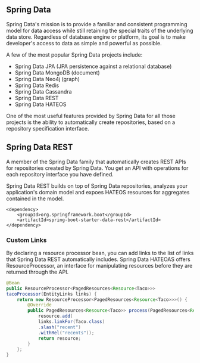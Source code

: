 ## Spring Data

Spring Data's mission is to provide a familiar and consistent programming model for data access while still retaining the special traits of the underlying data store. Regardless of database engine or platform, its goal is to make developer's access to data as simple and powerful as possible.

A few of the most popular Spring Data projects include:

- Spring Data JPA (JPA persistence against a relational database)
- Spring Data MongoDB (document)
- Spring Data Neo4j (graph)
- Spring Data Redis
- Spring Data Cassandra
- Spring Data REST
- Spring Data HATEOS

One of the most useful features provided by Spring Data for all those projects is the ability to automatically create repositories, based on a repository specification interface.

## Spring Data REST

A member of the Spring Data family that automatically creates REST APIs for repositories created by Spring Data. You get an API with operations for each repository interface you have defined.

Spring Data REST builds on top of Spring Data repositories, analyzes your application's domain model and expoes HATEOS resources for aggregates contained in the model.

```
<dependency>
    <groupId>org.springframework.boot</groupId>
    <artifactId>spring-boot-starter-data-rest</artifactId>
</dependency>
```

### Custom Links

By declaring a resource processor bean, you can add links to the list of links that Spring Data REST automatically includes. Spring Data HATEOAS offers ResourceProcessor, an interface for manipulating resources before they are returned through the API.

```java
@Bean
public ResourceProcessor<PagedResources<Resource<Taco>>>
tacoProcessor(EntityLinks links) {
    return new ResourceProcessor<PagedResources<Resource<Taco>>>() {
        @Override
        public PagedResources<Resource<Taco>> process(PagedResources<Resource<Taco>> resource) {
            resource.add(
            links.linkFor(Taco.class)
            .slash("recent")
            .withRel("recents"));
            return resource;
        }
    };
}
```
